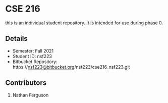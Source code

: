 # CSE 216
this is an individual student repository. It is intended for
use during phase 0.

## Details
- Semester: Fall 2021
- Student ID: nsf223
- Bitbucket Repository:
 https://nsf223@bitbucket.org/nsf223/cse216_nsf223.git
 ## Contributors
1. Nathan Ferguson
